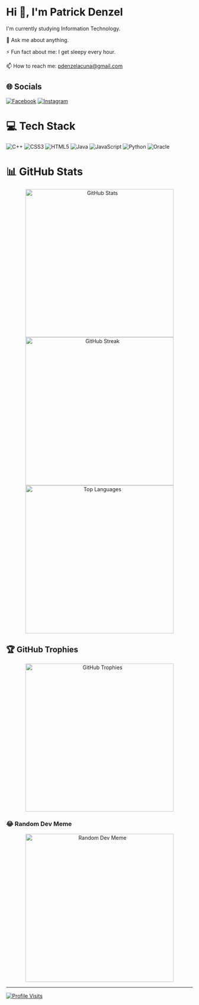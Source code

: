 # Hi 👋, I'm Patrick Denzel

I'm currently studying Information Technology.

💬 Ask me about anything.

⚡ Fun fact about me: I get sleepy every hour.

📫 How to reach me: pdenzelacuna@gmail.com

## 🌐 Socials

[![Facebook](https://img.shields.io/badge/Facebook-%231877F2.svg?logo=Facebook&logoColor=white)](https://www.facebook.com/Patrick.D.P.Acuna/)
[![Instagram](https://img.shields.io/badge/Instagram-%23E4405F.svg?logo=Instagram&logoColor=white)](https://www.instagram.com/patrick.denzell/)

# 💻 Tech Stack

![C++](https://img.shields.io/badge/c++-%2300599C.svg?style=for-the-badge&logo=c%2B%2B&logoColor=white)
![CSS3](https://img.shields.io/badge/css3-%231572B6.svg?style=for-the-badge&logo=css3&logoColor=white)
![HTML5](https://img.shields.io/badge/html5-%23E34F26.svg?style=for-the-badge&logo=html5&logoColor=white)
![Java](https://img.shields.io/badge/java-%23ED8B00.svg?style=for-the-badge&logo=openjdk&logoColor=white)
![JavaScript](https://img.shields.io/badge/javascript-%23323330.svg?style=for-the-badge&logo=javascript&logoColor=%23F7DF1E)
![Python](https://img.shields.io/badge/python-3670A0?style=for-the-badge&logo=python&logoColor=ffdd54)
![Oracle](https://img.shields.io/badge/Oracle-F80000?style=for-the-badge&logo=oracle&logoColor=white)

# 📊 GitHub Stats

<div style="text-align:center;">
  <img src="https://github-readme-stats.vercel.app/api?username=patrickdenzel&theme=dark&hide_border=true&include_all_commits=true&count_private=true" alt="GitHub Stats" width="400" />
</div>
<div style="text-align:center;">
  <img src="https://github-readme-streak-stats.herokuapp.com/?user=patrickdenzel&theme=dark&hide_border=true" alt="GitHub Streak" width="400" />
</div>
<div style="text-align:center;">
  <img src="https://github-readme-stats.vercel.app/api/top-langs/?username=patrickdenzel&theme=dark&hide_border=true&include_all_commits=true&count_private=true&layout=compact" alt="Top Languages" width="400" />
</div>

## 🏆 GitHub Trophies

<div style="text-align:center;">
  <img src="https://github-profile-trophy.vercel.app/?username=patrickdenzel&theme=radical&no-frame=false&no-bg=false&margin-w=4" alt="GitHub Trophies" width="400" />
</div>

### 😂 Random Dev Meme

<div style="text-align:center;">
  <img src="https://randommeme-five.vercel.app/" alt="Random Dev Meme" style="height: 400px; width: 400px;" />
</div>

---

[![Profile Visits](https://visitcount.itsvg.in/api?id=patrickdenzel&icon=0&color=0)](https://visitcount.itsvg.in)

<!-- Proudly created with GPRM (https://gprm.itsvg.in) -->
